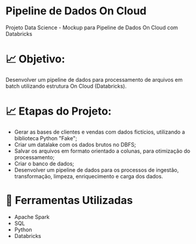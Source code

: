 # Pipeline de Dados On Cloud
Projeto Data Science - Mockup para Pipeline de Dados On Cloud com Databricks


# :chart_with_upwards_trend: Objetivo:

Desenvolver um pipeline de dados para processamento de arquivos em batch utilizando estrutura On Cloud (Databricks).


# :chart_with_upwards_trend: Etapas do Projeto:

- Gerar as bases de clientes e vendas com dados fictícios, utilizando a biblioteca Python "Fake";
- Criar um datalake com os dados brutos no DBFS;
- Salvar os arquivos em formato orientado a colunas, para otimização do processamento;
- Criar o banco de dados;
- Desenvolver um pipeline de dados para os processos de ingestão, transformação, limpeza, enriquecimento e carga dos dados.


# :open_file_folder: Ferramentas Utilizadas

- Apache Spark
- SQL
- Python
- Databricks
